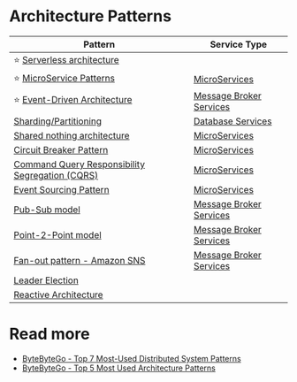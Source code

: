 # Architecture Patterns

| Pattern                                                                                                                           | Service Type                                      |
|-----------------------------------------------------------------------------------------------------------------------------------|---------------------------------------------------|
| :star: [Serverless architecture](https://github.com/Anshul619/AWS-Services/tree/main/0_ServerlessArchitecture/Readme.md)          |                                                   |
| :star: [MicroService Patterns](../3_MicroServices/DesignPatterns.md)                                                              | [MicroServices](../3_MicroServices/Readme.md)     |
| :star: [Event-Driven Architecture](../2_MessageBrokersEDA/EventDrivenArchitecture/Readme.md)                                      | [Message Broker Services](../2_MessageBrokersEDA) |
| [Sharding/Partitioning](../1_Databases/3_Scalability-Techniques/PartitioningSharding/Readme.md)                                   | [Database Services](../1_Databases/)              |
| [Shared nothing architecture](SharedNothingArchitecture.md)                                                                       | [MicroServices](../3_MicroServices/Readme.md)     |
| [Circuit Breaker Pattern](CircuitBreaker.md)                                                                                      | [MicroServices](../3_MicroServices/Readme.md)     |
| [Command Query Responsibility Segregation (CQRS)](CQRS.md)                                                                        | [MicroServices](../3_MicroServices/Readme.md)     |
| [Event Sourcing Pattern](EventSourcing.md)                                                                                        | [MicroServices](../3_MicroServices/Readme.md)     |
| [Pub-Sub model](../2_MessageBrokersEDA/EventDrivenArchitecture/PubSubModel.md)                                                    | [Message Broker Services](../2_MessageBrokersEDA) |
| [Point-2-Point model](../2_MessageBrokersEDA/EventDrivenArchitecture/PointToPointModel.md)                                        | [Message Broker Services](../2_MessageBrokersEDA) |
| [Fan-out pattern - Amazon SNS](https://github.com/Anshul619/AWS-Services/tree/main/4_MessageBrokers/AmazonSNS.md)                 | [Message Broker Services](../2_MessageBrokersEDA) |
| [Leader Election](LeaderElection.md)                                                                                              |                                                   |
| [Reactive Architecture](https://medium.com/big-data-cloud-computing-and-distributed-systems/reactive-architecture-i-5652f944f8fb) |                                                   |

# Read more
- [ByteByteGo - Top 7 Most-Used Distributed System Patterns](https://www.youtube.com/watch?v=nH4qjmP2KEE)
- [ByteByteGo - Top 5 Most Used Architecture Patterns](https://www.youtube.com/watch?v=f6zXyq4VPP8)
